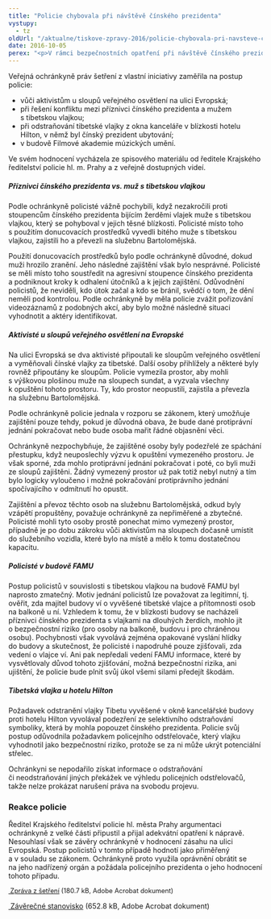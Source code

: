 ```yaml
---
title: "Policie chybovala při návštěvě čínského prezidenta"
vystupy:
  - tz
oldUrl: "/aktualne/tiskove-zpravy-2016/policie-chybovala-pri-navsteve-cinskeho-prezidenta"
date: 2016-10-05
perex: "<p>V rámci bezpečnostních opatření při návštěvě čínského prezidenta policie při některých incidentech jednala nepřiměřeně a zmatečně. Bezdůvodně některé osoby zajišťovala a převážela je na služebnu Bartolomějská, jako zmatečné lze označit jednání na FAMU v souvislosti s vyvěšenou tibetskou vlajkou. Místo aby zakročila proti agresivním příznivcům čínského prezidenta nebo alespoň zjistila jejich totožnost, zakročila naopak proti oběti jejich útoku.</p>"
---
```


<!-- imported from the old website -->

<p>Veřejná ochránkyně práv šetření z vlastní iniciativy zaměřila na postup policie:</p><ul><li>vůči aktivistům u sloupů veřejného osvětlení na ulici Evropská;</li><li>při řešení konfliktu mezi příznivci čínského prezidenta a mužem s tibetskou vlajkou;</li><li>při odstraňování tibetské vlajky z okna kanceláře v blízkosti hotelu Hilton, v němž byl čínský prezident ubytování;</li><li>v budově Filmové akademie múzických umění.</li></ul> <p>Ve svém hodnocení vycházela ze spisového materiálu od ředitele Krajského ředitelství policie hl. m. Prahy a z veřejně dostupných videí.</p> <h5>Příznivci čínského prezidenta vs. muž s tibetskou vlajkou</h5> <p>Podle ochránkyně policisté vážně pochybili, když nezakročili proti stoupencům čínského prezidenta bijícím žerděmi vlajek muže s tibetskou vlajkou, který se pohyboval v jejich těsné blízkosti. Policisté místo toho s použitím donucovacích prostředků vyvedli bitého muže s tibetskou vlajkou, zajistili ho a převezli na služebnu Bartolomějská. </p> <p>Použití donucovacích prostředků bylo podle ochránkyně důvodné, dokud muži hrozilo zranění. Jeho následné zajištění však bylo nesprávné. Policisté se měli místo toho soustředit na agresivní stoupence čínského prezidenta a podniknout kroky k odhalení útočníků a k jejich zajištění. Odůvodnění policistů, že neviděli, kdo útok začal a kdo se bránil, svědčí o tom, že dění neměli pod kontrolou. Podle ochránkyně by měla policie zvážit pořizování videozáznamů z podobných akcí, aby bylo možné následně situaci vyhodnotit a aktéry identifikovat. </p> <h5>Aktivisté u sloupů veřejného osvětlení na Evropské</h5> <p>Na ulici Evropská se dva aktivisté připoutali ke sloupům veřejného osvětlení a vyměňovali čínské vlajky za tibetské. Další osoby přihlížely a některé byly rovněž připoutány ke sloupům. Policie vymezila prostor, aby mohli s výškovou plošinou muže na sloupech sundat, a vyzvala všechny k opuštění tohoto prostoru. Ty, kdo prostor neopustili, zajistila a převezla na služebnu Bartolomějská.</p> <p>Podle ochránkyně policie jednala v rozporu se zákonem, který umožňuje zajištění pouze tehdy, pokud je důvodná obava, že bude dané protiprávní jednání pokračovat nebo bude osoba mařit řádné objasnění věci. </p> <p>Ochránkyně nezpochybňuje, že zajištěné osoby byly podezřelé ze spáchání přestupku, když neuposlechly výzvu k opuštění vymezeného prostoru. Je však sporné, zda mohlo protiprávní jednání pokračovat i poté, co byli muži ze sloupů zajištěni. Žádný vymezený prostor už pak totiž nebyl nutný a tím bylo logicky vyloučeno i možné pokračování protiprávního jednání spočívajícího v odmítnutí ho opustit.</p> <p>Zajištění a převoz těchto osob na služebnu Bartolomějská, odkud byly vzápětí propuštěny, považuje ochránkyně za nepřiměřené a zbytečné. Policisté mohli tyto osoby prostě ponechat mimo vymezený prostor, případně je po dobu zákroku vůči aktivistům na sloupech dočasně umístit do služebního vozidla, které bylo na místě a mělo k tomu dostatečnou kapacitu. </p> <h5>Policisté v budově FAMU</h5> <p>Postup policistů v souvislosti s tibetskou vlajkou na budově FAMU byl naprosto zmatečný. Motiv jednání policistů lze považovat za legitimní, tj. ověřit, zda majitel budovy ví o vyvěšené tibetské vlajce a přítomnosti osob na balkoně u ní. Vzhledem k tomu, že v blízkosti budovy se nacházeli příznivci čínského prezidenta s vlajkami na dlouhých žerdích, mohlo jít o bezpečnostní riziko (pro osoby na balkoně, budovu i pro chráněnou osobu). Pochybnosti však vyvolává zejména opakované vyslání hlídky do budovy a skutečnost, že policisté i napodruhé pouze zjišťovali, zda vedení o vlajce ví. Ani pak nepředali vedení FAMU informace, které by vysvětlovaly důvod tohoto zjišťování, možná bezpečnostní rizika, ani ujištění, že policie bude plnit svůj úkol všemi silami předejít škodám.</p> <h5>Tibetská vlajka u hotelu Hilton</h5> <p>Požadavek odstranění vlajky Tibetu vyvěšené v okně kancelářské budovy proti hotelu Hilton vyvolával podezření ze selektivního odstraňování symboliky, která by mohla popouzet čínského prezidenta. Policie svůj postup odůvodnila požadavkem policejního odstřelovače, který vlajku vyhodnotil jako bezpečnostní riziko, protože se za ni může ukrýt potenciální střelec.</p> <p>Ochránkyni se nepodařilo získat informace o odstraňování či neodstraňování jiných překážek ve výhledu policejních odstřelovačů, takže nelze prokázat narušení práva na svobodu projevu.</p> <h3>Reakce policie</h3> <p>Ředitel Krajského ředitelství policie hl. města Prahy argumentaci ochránkyně z velké části připustil a přijal adekvátní opatření k nápravě. Nesouhlasí však se závěry ochránkyně v hodnocení zásahu na ulici Evropská. Postup policistů v tomto případě hodnotí jako přiměřený a v souladu se zákonem. Ochránkyně proto využila oprávnění obrátit se na jeho nadřízený orgán a požádala policejního prezidenta o jeho hodnocení tohoto případu.</p><p><span style="font-size: 12.8px;"><a title="Otevření do nového okna" href="/uploads-import/STANOVISKA/policie/2455-16-MK-ZZ.pdf" target="_blank"> Zpráva z šetření</a> (180.7 kB, Adobe Acrobat dokument)</span></p><p><a title="Otevření do nového okna" href="/uploads-import/STANOVISKA/policie/2455-16-MK-ZSO.pdf" target="_blank"> Závěrečné stanovisko</a> (652.8 kB, Adobe Acrobat dokument)</p>
